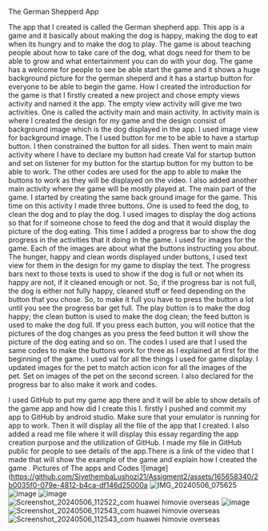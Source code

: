 The German Shepperd App

The app that I created is called the German shepherd app. This app is a game and it basically about making the dog is happy, making the dog to eat when its hungry and to make the dog to play. The game is about teaching people about how to take care of the dog, what dogs need for them to be able to grow and what entertainment you can do with your dog.
The game has a welcome for people to see be able start the game and it shows a huge background picture for the german sheperd and it has a startup button for everyone to be able to begin the game. How I created the introduction for the game is that I firstly created a new project and chose empty views activity and named it the app. The empty view activity will give me two activities. One is called the activity main and main activity. In activity main is where I created the design for my game and the design consist of background image which is the dog displayed in the app. I used image view for background image. The I used button for me to be able to have a startup button. I then constrained the button for all sides. Then went to main main activity where I have to declare my button had create Val for startup button and set on listener for my button for the startup button for my button to be able to work. The other codes are used for the app to able to make the buttons to work as they will be displayed on the video.
I also added another main activity where the game will be mostly played at. The main part of the game. I started by creating the same back ground image for the game. This time on this activity I made three buttons. One is used to feed the dog, to clean the dog and to play the dog. I used images to display the dog actions so that for if someone chose to feed the dog and that it would display the picture of the dog eating. This time I added a progress bar to show the dog progress in the activities that it doing in the game. I used for images for the game. Each of the images are about what the buttons instructing you about. The hunger, happy and clean words displayed under buttons, I used text view for them in the design for my game to display the text. The progress bars next to those texts is used to show if the dog is full or not when its happy are not, if it cleaned enough or not. So, if the progress bar is not full, the dog is either not fully happy, cleaned stuff or feed depending on the button that you chose. So, to make it full you have to press the button a lot until you see the progress bar get full. The play button is to make the dog happy; the clean button is used to make the dog clean; the feed button is used to make the dog full. If you press each button, you will notice that the pictures of the dog changes as you press the feed button it will show the picture of the dog eating and so on.
The codes I used are that I used the same codes to make the buttons work for three as I explained at first for the beginning of the game. I used val for all the things I used for game display. I updated images for the pet to match action icon for all the images of the pet. Set on images of the pet on the second screen. I also declared for the progress bar to also make it work and codes.

I used GitHub to put my game app there and it will be able to show details of the game app and how did I create this I. firstly I pushed and commit my app to GitHub by android studio. Make sure that your emulator is running for app to work. Then it will display all the file of the app that I created. I also added a read me file where it will display this essay regarding the app creation purpose and the utilization of GitHub. I made my file in GitHub public for people to see details of the app.There is a link of the video that I made that will show the example of the game and  explain how I created the game .
Pictures of The apps and Codes
![image](https://github.com/SiyethembaLushozi21/Assigment2/assets/165658340/2b0035f0-079e-4812-b4ca-df146d25000a
![IMG_20240506_075625](https://github.com/SiyethembaLushozi21/Assigment2/assets/165658340/be8530c3-c63a-4028-a418-b405204ecdd2)
![image](https://github.com/SiyethembaLushozi21/Assigment2/assets/165658340/34cf0e48-9f47-47fe-b05c-77df04a1c2f9)
![image](https://github.com/SiyethembaLushozi21/Assigment2/assets/165658340/40c5ffe9-9540-45ab-9064-2d514cdbd00d)
![Screenshot_20240506_112522_com huawei himovie overseas](https://github.com/SiyethembaLushozi21/Assigment2/assets/165658340/46ef30af-8069-47ee-a5f3-613edc5aa09b)
![image](https://github.com/SiyethembaLushozi21/Assigment2/assets/165658340/33ce3145-65e0-4bd5-8a8c-34a7e992cd09)
![Screenshot_20240506_112543_com huawei himovie overseas](https://github.com/SiyethembaLushozi21/Assigment2/assets/165658340/603641b1-0a20-4238-9d35-78c9649dc043)
![Screenshot_20240506_112543_com huawei himovie overseas](https://github.com/SiyethembaLushozi21/Assigment2/assets/165658340/27b0ce78-86e1-4da0-a2e6-f01b25e92ed2)

















